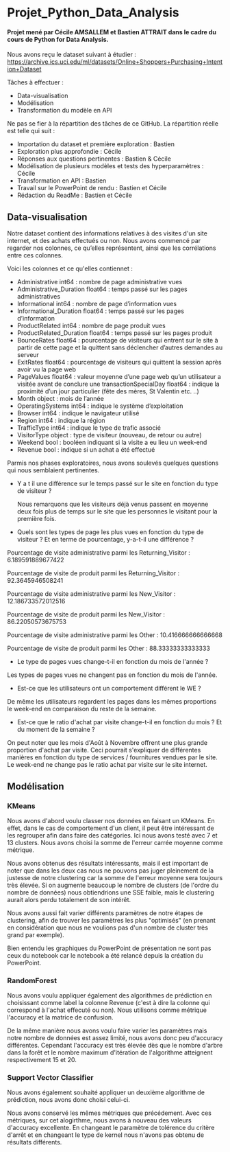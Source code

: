 # Projet_Python_Data_Analysis

#### Projet mené par Cécile AMSALLEM et Bastien ATTRAIT dans le cadre du cours de Python for Data Analysis.

Nous avons reçu le dataset suivant à étudier :
https://archive.ics.uci.edu/ml/datasets/Online+Shoppers+Purchasing+Intention+Dataset


Tâches à effectuer :
- Data-visualisation
-	Modélisation
-	Transformation du modèle en API 


Ne pas se fier à la répartition des tâches de ce GitHub. La répartition réelle est telle qui suit :
-	Importation du dataset et première exploration : Bastien
-	Exploration plus approfondie : Cécile
-	Réponses aux questions pertinentes : Bastien & Cécile
-	Modélisation de plusieurs modèles et tests des hyperparamètres : Cécile
-	Transformation en API : Bastien
-	Travail sur le PowerPoint de rendu : Bastien et Cécile
-	Rédaction du ReadMe : Bastien et Cécile

## Data-visualisation 

Notre dataset contient des informations relatives à des visites d'un site internet, et des achats effectués ou non. 
Nous avons commencé par regarder nos colonnes, ce qu’elles représentent, ainsi que les corrélations entre ces colonnes.

Voici les colonnes et ce qu'elles contiennet :
- Administrative int64 : nombre de page administrative vues
- Administrative_Duration float64 : temps passé sur les pages administratives
- Informational int64 : nombre de page d’information vues
- Informational_Duration float64 : temps passé sur les pages d’information
- ProductRelated int64 : nombre de page produit vues
- ProductRelated_Duration float64 : temps passé sur les pages produit
- BounceRates float64 : pourcentage de visiteurs qui entrent sur le site à partir de cette page et la quittent sans déclencher d’autres demandes au serveur 
- ExitRates float64 : pourcentage de visiteurs qui quittent la session après avoir vu la page web
- PageValues float64 : valeur moyenne d’une page web qu’un utilisateur a visitée avant de conclure une transactionSpecialDay float64 : indique la proximité d’un jour particulier (fête des mères, St Valentin etc. ..)
- Month object : mois de l’année
- OperatingSystems int64 : indique le système d’exploitation
- Browser int64 : indique le navigateur utilisé
- Region int64 : indique la région 
- TrafficType int64 : indique le type de trafic associé
- VisitorType object : type de visiteur (nouveau, de retour ou autre)
- Weekend bool : booléen indiquant si la visite a eu lieu un week-end
- Revenue bool : indique si un achat a été effectué



Parmis nos phases exploratoires, nous avons soulevés quelques questions qui nous semblaient pertinentes.
- Y a t il une différence sur le temps passé sur le site en fonction du type de visiteur ?

  Nous remarquons que les visiteurs déjà venus passent en moyenne deux fois plus de temps sur le site que les personnes le visitant pour la première fois.
  
- Quels sont les types de page les plus vues en fonction du type de visiteur ? Et en terme de pourcentage, y-a-t-il une différence ?


Pourcentage de visite administrative parmi les Returning_Visitor : 6.189591889677422

Pourcentage de visite de produit parmi les Returning_Visitor : 92.3645946508241

Pourcentage de visite administrative parmi les New_Visitor : 12.186733572012516

Pourcentage de visite de produit parmi les New_Visitor : 86.22050573675753

Pourcentage de visite administrative parmi les Other : 10.416666666666668

Pourcentage de visite de produit parmi les Other : 88.33333333333333

- Le type de pages vues change-t-il en fonction du mois de l'année ?

Les types de pages vues ne changent pas en fonction du mois de l'année.

- Est-ce que les utilisateurs ont un comportement différent le WE ? 

De même les utilisateurs regardent les pages dans les mêmes proportions le week-end en comparaison du reste de la semaine.

- Est-ce que le ratio d'achat par visite change-t-il en fonction du mois ? Et du moment de la semaine ?

On peut noter que les mois d'Août à Novembre offrent une plus grande proportion d'achat par visite. Ceci pourrait s'expliquer de différentes manières en fonction du type de services / fournitures vendues par le site.
Le week-end ne change pas le ratio achat par visite sur le site internet.




## Modélisation



### KMeans

Nous avons d'abord voulu classer nos données en faisant un KMeans. En effet, dans le cas de comportement d'un client, il peut être intéressant de les regrouper afin dans faire des catégories. Ici nous avons testé avec 7 et 13 clusters. Nous avons choisi la somme de l'erreur carrée moyenne comme métrique.

Nous avons obtenus des résultats intéressants, mais il est important de noter que dans les deux cas nous ne pouvons pas juger pleinement de la justesse de notre clustering car la somme de l'erreur moyenne sera toujours très élevée. Si on augmente beaucoup le nombre de clusters (de l'ordre du nombre de données) nous obtiendrions une SSE faible, mais le clustering aurait alors perdu totalement de son intérêt.

Nous avons aussi fait varier différents paramètres de notre étapes de clustering, afin de trouver les paramètres les plus "optimisés" (en prenant en considération que nous ne voulions pas d'un nombre de cluster très grand par exemple).

Bien entendu les graphiques du PowerPoint de présentation ne sont pas ceux du notebook car le notebook a été relancé depuis la création du PowerPoint.


### RandomForest

Nous avons voulu appliquer également des algorithmes de prédiction en choisissant comme label la colonne Revenue (c'est à dire la colonne qui correspond à l'achat effecuté ou non). Nous utilisons comme métrique l'accuracy et la matrice de confusion.

De la même manière nous avons voulu faire varier les paramètres mais notre nombre de données est assez limité, nous avons donc peu d'accuracy différentes. Cependant l'accuracy est très élevée dès que le nombre d'arbre dans la forêt et le nombre maximum d'itération de l'algorithme atteignent respectivement 15 et 20. 


### Support Vector Classifier

Nous avons également souhaité appliquer un deuxième algorithme de prédiction, nous avons donc choisi celui-ci. 

Nous avons conservé les mêmes métriques que précédement. Avec ces métriques, sur cet alogirthme, nous avons à nouveau des valeurs d'accuracy excellente. En changeant le paramètre de tolérence du critère d'arrêt et en changeant le type de kernel nous n'avons pas obtenu de résultats différents.
